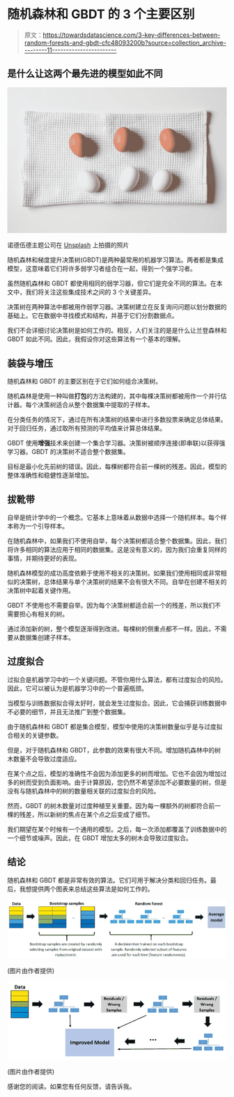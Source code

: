 # 随机森林和 GBDT 的 3 个主要区别

> 原文：<https://towardsdatascience.com/3-key-differences-between-random-forests-and-gbdt-cfc48093200b?source=collection_archive---------11----------------------->

## 是什么让这两个最先进的模型如此不同

![](img/61364a88e800159f7f62a869bce8f986.png)

诺德伍德主题公司在 [Unsplash](https://unsplash.com/s/photos/comparison?utm_source=unsplash&utm_medium=referral&utm_content=creditCopyText) 上拍摄的照片

随机森林和梯度提升决策树(GBDT)是两种最常用的机器学习算法。两者都是集成模型，这意味着它们将许多弱学习者组合在一起，得到一个强学习者。

虽然随机森林和 GBDT 都使用相同的弱学习器，但它们是完全不同的算法。在本文中，我们将关注这些集成技术之间的 3 个关键差异。

决策树在两种算法中都被用作弱学习器。决策树建立在反复询问问题以划分数据的基础上。它在数据中寻找模式和结构，并基于它们分割数据点。

我们不会详细讨论决策树是如何工作的。相反，人们关注的是是什么让兰登森林和 GBDT 如此不同。因此，我假设你对这些算法有一个基本的理解。

## 装袋与增压

随机森林和 GBDT 的主要区别在于它们如何组合决策树。

随机森林是使用一种叫做**打包**的方法构建的，其中每棵决策树都被用作一个并行估计器。每个决策树适合从整个数据集中提取的子样本。

在分类任务的情况下，通过在所有决策树的结果中进行多数投票来确定总体结果。对于回归任务，通过取所有预测的平均值来计算总体结果。

GBDT 使用**增强**技术来创建一个集合学习器。决策树被顺序连接(即串联)以获得强学习器。GBDT 的决策树不适合整个数据集。

目标是最小化先前树的错误。因此，每棵树都符合前一棵树的残差。因此，模型的整体准确性和稳健性逐渐增加。

## 拔靴带

自举是统计学中的一个概念。它基本上意味着从数据中选择一个随机样本。每个样本称为一个引导样本。

在随机森林中，如果我们不使用自举，每个决策树都适合整个数据集。因此，我们将许多相同的算法应用于相同的数据集。这是没有意义的，因为我们会重复同样的事情，并期待更好的表现。

随机森林模型的成功高度依赖于使用不相关的决策树。如果我们使用相同或非常相似的决策树，总体结果与单个决策树的结果不会有很大不同。自举在创建不相关的决策树中起着关键作用。

GBDT 不使用也不需要自举。因为每个决策树都适合前一个的残差，所以我们不需要担心有相关的树。

通过添加新的树，整个模型逐渐得到改进。每棵树的侧重点都不一样。因此，不需要从数据集创建子样本。

## 过度拟合

过拟合是机器学习中的一个关键问题。不管你用什么算法，都有过度拟合的风险。因此，它可以被认为是机器学习中的一个普遍瓶颈。

当模型与训练数据拟合得太好时，就会发生过度拟合。因此，它会捕获训练数据中不必要的细节，并且无法推广到整个数据集。

由于随机森林和 GBDT 都是集合模型，模型中使用的决策树数量似乎是与过度拟合相关的关键参数。

但是，对于随机森林和 GBDT，此参数的效果有很大不同。增加随机森林中的树木数量不会导致过度适应。

在某个点之后，模型的准确性不会因为添加更多的树而增加。它也不会因为增加过多的树而受到负面影响。由于计算原因，您仍然不希望添加不必要数量的树，但是没有与随机森林中的树的数量相关联的过度拟合的风险。

然而，GBDT 的树木数量对过度种植至关重要。因为每一棵额外的树都符合前一棵的残差，所以新树的焦点在某个点之后变成了细节。

我们期望在某个时候有一个通用的模型。之后，每一次添加都覆盖了训练数据中的一个细节或噪声。因此，在 GBDT 增加太多的树木会导致过度拟合。

## 结论

随机森林和 GBDT 都是非常有效的算法。它们可用于解决分类和回归任务。最后，我想提供两个图表来总结这些算法是如何工作的。

![](img/70d96ba5d519502c5ff52e5fb92df4f3.png)

(图片由作者提供)

![](img/fd4d384ab4ce5f35526728f24afa0d10.png)

(图片由作者提供)

感谢您的阅读。如果您有任何反馈，请告诉我。